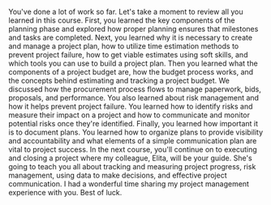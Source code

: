 You've done a lot of work so far. Let's take a moment to review all you learned in this course. First, you learned the key components of the planning phase and explored how proper planning ensures that milestones and tasks are completed. Next, you learned why it is necessary to create and manage a project plan, how to utilize time estimation methods to prevent project failure, how to get viable estimates using soft skills, and which tools you can use to build a project plan. Then you learned what the components of a project budget are, how the budget process works, and the concepts behind estimating and tracking a project budget. We discussed how the procurement process flows to manage paperwork, bids, proposals, and performance. You also learned about risk management and how it helps prevent project failure. You learned how to identify risks and measure their impact on a project and how to communicate and monitor potential risks once they're identified. Finally, you learned how important it is to document plans. You learned how to organize plans to provide visibility and accountability and what elements of a simple communication plan are vital to project success. In the next course, you'll continue on to executing and closing a project where my colleague, Elita, will be your guide. She's going to teach you all about tracking and measuring project progress, risk management, using data to make decisions, and effective project communication. I had a wonderful time sharing my project management experience with you. Best of luck.